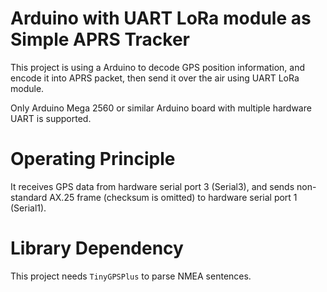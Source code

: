 # Arduino with UART LoRa module as Simple APRS Tracker
This project is using a Arduino to decode GPS position information, and encode it into APRS packet, then send it over the air using UART LoRa module.

Only Arduino Mega 2560 or similar Arduino board with multiple hardware UART is supported.

# Operating Principle
It receives GPS data from hardware serial port 3 (Serial3), and sends non-standard AX.25 frame (checksum is omitted) to hardware serial port 1 (Serial1).

# Library Dependency
This project needs `TinyGPSPlus` to parse NMEA sentences.
